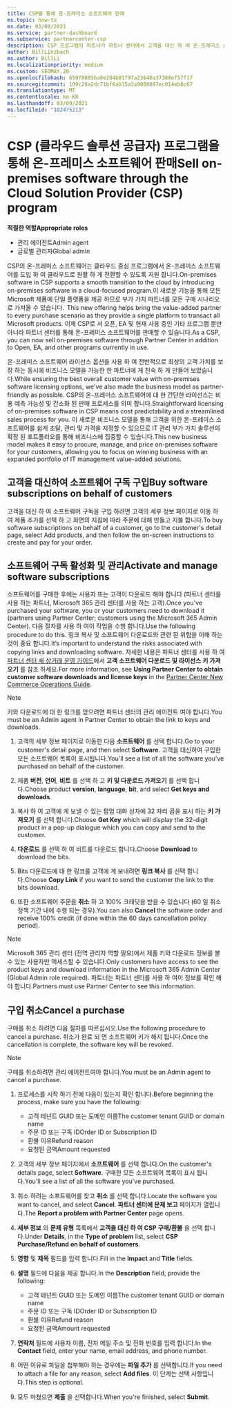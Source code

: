 ```yaml
---
title: CSP를 통해 온-프레미스 소프트웨어 판매
ms.topic: how-to
ms.date: 03/08/2021
ms.service: partner-dashboard
ms.subservice: partnercenter-csp
description: CSP 프로그램의 파트너가 파트너 센터에서 고객을 대신 하 여 온-프레미스 소프트웨어 구독을 구매, 관리, 판매 및 취소할 수 있는 방법에 대해 알아봅니다.
author: BillLinzbach
ms.author: BillLi
ms.localizationpriority: medium
ms.custom: SEOMAY.20
ms.openlocfilehash: 650f8085ba0e204b01f97a23640a37388ef57f17
ms.sourcegitcommit: 109c20a2dc71bf6ab15a3a9880807ec014eb8c67
ms.translationtype: MT
ms.contentlocale: ko-KR
ms.lasthandoff: 03/09/2021
ms.locfileid: "102475213"
---
```

# <a name="sell-on-premises-software-through-the-cloud-solution-provider-csp-program"></a><span data-ttu-id="c8f60-103">CSP (클라우드 솔루션 공급자) 프로그램을 통해 온-프레미스 소프트웨어 판매</span><span class="sxs-lookup"><span data-stu-id="c8f60-103">Sell on-premises software through the Cloud Solution Provider (CSP) program</span></span>

<span data-ttu-id="c8f60-104">**적절한 역할**</span><span class="sxs-lookup"><span data-stu-id="c8f60-104">**Appropriate roles**</span></span>

- <span data-ttu-id="c8f60-105">관리 에이전트</span><span class="sxs-lookup"><span data-stu-id="c8f60-105">Admin agent</span></span>
- <span data-ttu-id="c8f60-106">글로벌 관리자</span><span class="sxs-lookup"><span data-stu-id="c8f60-106">Global admin</span></span>

<span data-ttu-id="c8f60-107">CSP의 온-프레미스 소프트웨어는 클라우드 중심 프로그램에서 온-프레미스 소프트웨어를 도입 하 여 클라우드로 원활 하 게 전환할 수 있도록 지원 합니다.</span><span class="sxs-lookup"><span data-stu-id="c8f60-107">On-premises software in CSP supports a smooth transition to the cloud by introducing on-premises software in a cloud-focused program.</span></span><span data-ttu-id="c8f60-108">이 새로운 기능을 통해 모든 Microsoft 제품에 단일 플랫폼을 제공 하므로 부가 가치 파트너를 모든 구매 시나리오로 가져올 수 있습니다.</span><span class="sxs-lookup"><span data-stu-id="c8f60-108">  This new offering helps bring the value-added partner to every purchase scenario as they provide a single platform to transact all Microsoft products.</span></span> <span data-ttu-id="c8f60-109">이제 CSP로 서 오픈, EA 및 현재 사용 중인 기타 프로그램 뿐만 아니라 파트너 센터를 통해 온-프레미스 소프트웨어를 판매할 수 있습니다.</span><span class="sxs-lookup"><span data-stu-id="c8f60-109">As a CSP, you can now sell on-premises software through Partner Center in addition to Open, EA, and other programs currently in use.</span></span>  
 
<span data-ttu-id="c8f60-110">온-프레미스 소프트웨어 라이선스 옵션을 사용 하 여 전반적으로 최상의 고객 가치를 보장 하는 동시에 비즈니스 모델을 가능한 한 파트너에 게 친숙 하 게 만들어 보았습니다.</span><span class="sxs-lookup"><span data-stu-id="c8f60-110">While ensuring the best overall customer value with on-premises software licensing options, we've also made the business model as partner-friendly as possible.</span></span> <span data-ttu-id="c8f60-111">CSP의 온-프레미스 소프트웨어에 대 한 간단한 라이선스는 비용 예측 가능성 및 간소화 된 판매 프로세스를 의미 합니다.</span><span class="sxs-lookup"><span data-stu-id="c8f60-111">Straightforward licensing of on-premises software in CSP means cost predictability and a streamlined sales process for you.</span></span> <span data-ttu-id="c8f60-112">이 새로운 비즈니스 모델을 통해 고객을 위한 온-프레미스 소프트웨어를 쉽게 조달, 관리 및 가격을 지정할 수 있으므로 IT 관리 부가 가치 솔루션의 확장 된 포트폴리오를 통해 비즈니스에 집중할 수 있습니다.</span><span class="sxs-lookup"><span data-stu-id="c8f60-112">This new business model makes it easy to procure, manage, and price on-premises software for your customers, allowing you to focus on winning business with an expanded portfolio of IT management value-added solutions.</span></span>

## <a name="buy-software-subscriptions-on-behalf-of-customers"></a><span data-ttu-id="c8f60-113">고객을 대신하여 소프트웨어 구독 구입</span><span class="sxs-lookup"><span data-stu-id="c8f60-113">Buy software subscriptions on behalf of customers</span></span>

<span data-ttu-id="c8f60-114">고객을 대신 하 여 소프트웨어 구독을 구입 하려면 고객의 세부 정보 페이지로 이동 하 여 제품 추가를 선택 하 고 화면의 지침에 따라 주문에 대해 만들고 지불 합니다.</span><span class="sxs-lookup"><span data-stu-id="c8f60-114">To buy software subscriptions on behalf of a customer, go to the customer's detail page, select Add products, and then follow the on-screen instructions to create and pay for your order.</span></span>

## <a name="activate-and-manage-software-subscriptions"></a><span data-ttu-id="c8f60-115">소프트웨어 구독 활성화 및 관리</span><span class="sxs-lookup"><span data-stu-id="c8f60-115">Activate and manage software subscriptions</span></span>

<span data-ttu-id="c8f60-116">소프트웨어를 구매한 후에는 사용자 또는 고객이 다운로드 해야 합니다 (파트너 센터를 사용 하는 파트너, Microsoft 365 관리 센터를 사용 하는 고객).</span><span class="sxs-lookup"><span data-stu-id="c8f60-116">Once you've purchased your software, you or your customers need to download it (partners using Partner Center; customers using the Microsoft 365 Admin Center).</span></span> <span data-ttu-id="c8f60-117">다음 절차를 사용 하 여이 작업을 수행 합니다.</span><span class="sxs-lookup"><span data-stu-id="c8f60-117">Use the following procedure to do this.</span></span> <span data-ttu-id="c8f60-118">링크 복사 및 소프트웨어 다운로드와 관련 된 위험을 이해 하는 것이 중요 합니다.</span><span class="sxs-lookup"><span data-stu-id="c8f60-118">It’s important to understand the risks associated with copying links and downloading software.</span></span> <span data-ttu-id="c8f60-119">자세한 내용은 파트너 센터를 사용 하 여 [파트너 센터 새 상거래 운영 가이드](https://partner.microsoft.com/resources/detail/partner-center-new-commerce-operations-guide-pdf)에서 **고객 소프트웨어 다운로드 및 라이선스 키 가져오기** 를 참조 하세요.</span><span class="sxs-lookup"><span data-stu-id="c8f60-119">For more information, see **Using Partner Center to obtain customer software downloads and license keys** in the [Partner Center New Commerce Operations Guide](https://partner.microsoft.com/resources/detail/partner-center-new-commerce-operations-guide-pdf).</span></span>

>[!NOTE]
><span data-ttu-id="c8f60-120">키와 다운로드에 대 한 링크를 얻으려면 파트너 센터의 관리 에이전트 여야 합니다.</span><span class="sxs-lookup"><span data-stu-id="c8f60-120">You must be an Admin agent in Partner Center to obtain the link to keys and downloads.</span></span>

1. <span data-ttu-id="c8f60-121">고객의 세부 정보 페이지로 이동한 다음 **소프트웨어** 를 선택 합니다.</span><span class="sxs-lookup"><span data-stu-id="c8f60-121">Go to your customer's detail page, and then select **Software**.</span></span> <span data-ttu-id="c8f60-122">고객을 대신하여 구입한 모든 소프트웨어 목록이 표시됩니다.</span><span class="sxs-lookup"><span data-stu-id="c8f60-122">You'll see a list of all the software you've purchased on behalf of the customer.</span></span>

2. <span data-ttu-id="c8f60-123">제품 **버전**, **언어**, **비트** 를 선택 하 고 **키 및 다운로드 가져오기** 를 선택 합니다.</span><span class="sxs-lookup"><span data-stu-id="c8f60-123">Choose product **version**, **language**, **bit**, and select **Get keys and downloads**.</span></span> 

3. <span data-ttu-id="c8f60-124">복사 하 여 고객에 게 보낼 수 있는 팝업 대화 상자에 32 자리 곱을 표시 하는 **키 가져오기** 를 선택 합니다.</span><span class="sxs-lookup"><span data-stu-id="c8f60-124">Choose **Get Key** which will display the 32-digit product in a pop-up dialogue which you can copy and send to the customer.</span></span> 

4. <span data-ttu-id="c8f60-125">**다운로드** 를 선택 하 여 비트를 다운로드 합니다.</span><span class="sxs-lookup"><span data-stu-id="c8f60-125">Choose **Download** to download the bits.</span></span> 

5. <span data-ttu-id="c8f60-126">Bits 다운로드에 대 한 링크를 고객에 게 보내려면 **링크 복사** 를 선택 합니다.</span><span class="sxs-lookup"><span data-stu-id="c8f60-126">Choose **Copy Link** if you want to send the customer the link to the bits download.</span></span> 

6. <span data-ttu-id="c8f60-127">또한 소프트웨어 주문을 **취소** 하 고 100% 크레딧을 받을 수 있습니다 (60 일 취소 정책 기간 내에 수행 되는 경우).</span><span class="sxs-lookup"><span data-stu-id="c8f60-127">You can also **Cancel** the software order and receive 100% credit (if done within the 60 days cancellation policy period).</span></span>

>[!NOTE]
><span data-ttu-id="c8f60-128">Microsoft 365 관리 센터 (전역 관리자 역할 필요)에서 제품 키와 다운로드 정보를 볼 수 있는 사용자만 액세스할 수 있습니다.</span><span class="sxs-lookup"><span data-stu-id="c8f60-128">Only customers have access to see the product keys and download information in the Microsoft 365 Admin Center (Global Admin role required).</span></span> <span data-ttu-id="c8f60-129">파트너는 파트너 센터를 사용 하 여이 정보를 확인 해야 합니다.</span><span class="sxs-lookup"><span data-stu-id="c8f60-129">Partners must use Partner Center to see this information.</span></span>

## <a name="cancel-a-purchase"></a><span data-ttu-id="c8f60-130">구입 취소</span><span class="sxs-lookup"><span data-stu-id="c8f60-130">Cancel a purchase</span></span>

<span data-ttu-id="c8f60-131">구매를 취소 하려면 다음 절차를 따르십시오.</span><span class="sxs-lookup"><span data-stu-id="c8f60-131">Use the following procedure to cancel a purchase.</span></span> <span data-ttu-id="c8f60-132">취소가 완료 되 면 소프트웨어 키가 해지 됩니다.</span><span class="sxs-lookup"><span data-stu-id="c8f60-132">Once the cancellation is complete, the software key will be revoked.</span></span>

>[!NOTE]
><span data-ttu-id="c8f60-133">구매를 취소하려면 관리 에이전트여야 합니다.</span><span class="sxs-lookup"><span data-stu-id="c8f60-133">You must be an Admin agent to cancel a purchase.</span></span> 

1.  <span data-ttu-id="c8f60-134">프로세스를 시작 하기 전에 다음이 있는지 확인 합니다.</span><span class="sxs-lookup"><span data-stu-id="c8f60-134">Before beginning the process, make sure you have the following:</span></span> 
    - <span data-ttu-id="c8f60-135">고객 테넌트 GUID 또는 도메인 이름</span><span class="sxs-lookup"><span data-stu-id="c8f60-135">The customer tenant GUID or domain name</span></span>
    - <span data-ttu-id="c8f60-136">주문 ID 또는 구독 ID</span><span class="sxs-lookup"><span data-stu-id="c8f60-136">Order ID or Subscription ID</span></span>
    - <span data-ttu-id="c8f60-137">환불 이유</span><span class="sxs-lookup"><span data-stu-id="c8f60-137">Refund reason</span></span>
    - <span data-ttu-id="c8f60-138">요청된 금액</span><span class="sxs-lookup"><span data-stu-id="c8f60-138">Amount requested</span></span>

2.  <span data-ttu-id="c8f60-139">고객의 세부 정보 페이지에서 **소프트웨어** 를 선택 합니다.</span><span class="sxs-lookup"><span data-stu-id="c8f60-139">On the customer's details page, select **Software**.</span></span> <span data-ttu-id="c8f60-140">구매한 모든 소프트웨어 목록이 표시 됩니다.</span><span class="sxs-lookup"><span data-stu-id="c8f60-140">You'll see a list of all the software you've purchased.</span></span> 

3.  <span data-ttu-id="c8f60-141">취소 하려는 소프트웨어를 찾고 **취소** 를 선택 합니다.</span><span class="sxs-lookup"><span data-stu-id="c8f60-141">Locate the software you want to cancel, and select **Cancel**.</span></span> <span data-ttu-id="c8f60-142">**파트너 센터에 문제 보고** 페이지가 열립니다.</span><span class="sxs-lookup"><span data-stu-id="c8f60-142">The **Report a problem with Partner Center** page opens.</span></span> 

4.  <span data-ttu-id="c8f60-143">**세부 정보** 의 **문제 유형** 목록에서 **고객을 대신 하 여 CSP 구매/환불** 을 선택 합니다.</span><span class="sxs-lookup"><span data-stu-id="c8f60-143">Under **Details**, in the **Type of problem** list, select **CSP Purchase/Refund on behalf of customers**.</span></span>

5.  <span data-ttu-id="c8f60-144">**영향** 및 **제목** 필드를 입력 합니다.</span><span class="sxs-lookup"><span data-stu-id="c8f60-144">Fill in the **Impact** and **Title** fields.</span></span> 

6.  <span data-ttu-id="c8f60-145">**설명** 필드에 다음을 제공 합니다.</span><span class="sxs-lookup"><span data-stu-id="c8f60-145">In the **Description** field, provide the following:</span></span> 
    -   <span data-ttu-id="c8f60-146">고객 테넌트 GUID 또는 도메인 이름</span><span class="sxs-lookup"><span data-stu-id="c8f60-146">The customer tenant GUID or domain name</span></span>
    -   <span data-ttu-id="c8f60-147">주문 ID 또는 구독 ID</span><span class="sxs-lookup"><span data-stu-id="c8f60-147">Order ID or Subscription ID</span></span>
    -   <span data-ttu-id="c8f60-148">환불 이유</span><span class="sxs-lookup"><span data-stu-id="c8f60-148">Refund reason</span></span>
    -   <span data-ttu-id="c8f60-149">요청된 금액</span><span class="sxs-lookup"><span data-stu-id="c8f60-149">Amount requested</span></span>

7.  <span data-ttu-id="c8f60-150">**연락처** 필드에 사용자 이름, 전자 메일 주소 및 전화 번호를 입력 합니다.</span><span class="sxs-lookup"><span data-stu-id="c8f60-150">In the **Contact** field, enter your name, email address, and phone number.</span></span> 

8.  <span data-ttu-id="c8f60-151">어떤 이유로 파일을 첨부해야 하는 경우에는 **파일 추가** 를 선택합니다.</span><span class="sxs-lookup"><span data-stu-id="c8f60-151">If you need to attach a file for any reason, select **Add files**.</span></span> <span data-ttu-id="c8f60-152">이 단계는 선택 사항입니다.</span><span class="sxs-lookup"><span data-stu-id="c8f60-152">This step is optional.</span></span> 

9.  <span data-ttu-id="c8f60-153">모두 마쳤으면 **제출** 을 선택합니다.</span><span class="sxs-lookup"><span data-stu-id="c8f60-153">When you're finished, select **Submit**.</span></span>